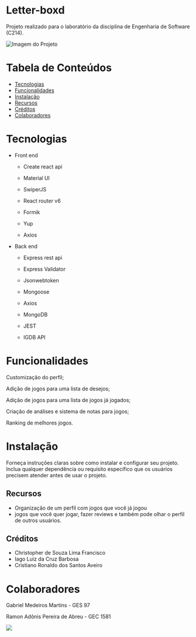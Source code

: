 # Letter-boxd
Projeto realizado para o laboratório da disciplina de Engenharia de Software (C214).

![Imagem do Projeto]([https://res.cloudinary.com/crunchbase-production/image/upload/c_lpad,f_auto,q_auto:eco,dpr_1/hat5mynnaaiue5su88ko.png](https://drive.google.com/file/d/1fnYFozAOJcJsxNVwoFyruQH8kdDHpk91/view?usp=sharing))

# Tabela de Conteúdos

- [Tecnologias](#tecnologias)
- [Funcionalidades](#funcionalidades)
- [Instalação](#instalação)
- [Recursos](#recursos)
- [Créditos](#créditos)
- [Colaboradores](#colaboradores)

# Tecnologias

- Front end
    - Create react api
  
    - Material UI
 
    - SwiperJS
      
    - React router v6
      
    - Formik
      
    - Yup
      
    - Axios

- Back end

    - Express rest api
      
    - Express Validator
      
    - Jsonwebtoken
      
    - Mongoose
      
    - Axios
      
    - MongoDB
      
    - JEST
      
    - IGDB API
  

# Funcionalidades

Customização do perfil;

Adição de jogos para uma lista de desejos;

Adição de jogos para uma lista de jogos já jogados;

Criação de análises e sistema de notas para jogos;

Ranking de melhores jogos.

# Instalação

Forneça instruções claras sobre como instalar e configurar seu projeto. Inclua qualquer dependência ou requisito específico que os usuários precisem atender antes de usar o projeto.

## Recursos

- Organização de um perfil com jogos que você já jogou
- jogos que você quer jogar, fazer reviews e também pode olhar o perfil de outros usuários.


## Créditos

- Christopher de Souza Lima Francisco
- Iago Luiz da Cruz Barbosa
- Cristiano Ronaldo dos Santos Aveiro


# Colaboradores

Gabriel Medeiros Martins - GES 97

Ramon Adônis Pereira de Abreu - GEC 1581

<img src = "https://sportbuzz.uol.com.br/media/stories/5-vezes-que-cristiano-ronaldo-decidiu-na-champions/assets/1.jpeg">

